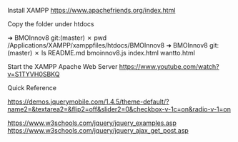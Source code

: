 

Install XAMPP
https://www.apachefriends.org/index.html

Copy the folder under htdocs

➜  BMOInnov8 git:(master) ✗ pwd
/Applications/XAMPP/xamppfiles/htdocs/BMOInnov8
➜  BMOInnov8 git:(master) ✗ ls
README.md    bmoinnov8.js index.html   wantto.html

Start the XAMPP Apache Web Server
https://www.youtube.com/watch?v=S1TYVH0SBKQ


Quick Reference

https://demos.jquerymobile.com/1.4.5/theme-default/?name2=&textarea2=&flip2=off&slider2=0&checkbox-v-1c=on&radio-v-1=on


https://www.w3schools.com/jquery/jquery_examples.asp
https://www.w3schools.com/jquery/jquery_ajax_get_post.asp
